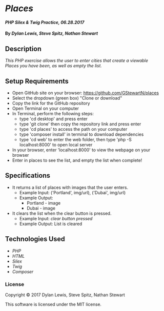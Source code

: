 # _Places_

#### _PHP Silex & Twig Practice, 06.28.2017_

#### By _**Dylan Lewis, Steve Spitz, Nathan Stewart**_

## Description

_This PHP exercise allows the user to enter cities that create a viewable Places you have been, as well as empty the list._

## Setup Requirements

* Open GitHub site on your browser: https://github.com/GStewartN/places
* Select the dropdown (green box) "Clone or download"
* Copy the link for the GitHub repository
* Open Terminal on your computer
* In Terminal, perform the following steps:
  * type 'cd desktop' and press enter
  * type 'git clone' then copy the repository link and press enter
  * type 'cd places' to access the path on your computer
  * type 'composer install' in terminal to download dependencies
  * type 'cd web' to enter the web folder, then type 'php -S localhost:8000' to open local server
* In your browser, enter 'localhost:8000' to view the webpage on your browser
* Enter in places to see the list, and empty the list when complete!

## Specifications
* It returns a list of places with images that the user enters.
  * Example Input: ('Portland', img/url), ('Dubai', img/url)
  * Example Output:
    * Portland - image
    * Dubai - image
* It clears the list when the clear button is pressed.
  * Example Input: *clear button pressed*
  * Example Output: List is cleared

## Technologies Used

* _PHP_
* _HTML_
* _Silex_
* _Twig_
* _Composer_

### License

Copyright &copy; 2017 Dylan Lewis, Steve Spitz, Nathan Stewart

This software is licensed under the MIT license.

